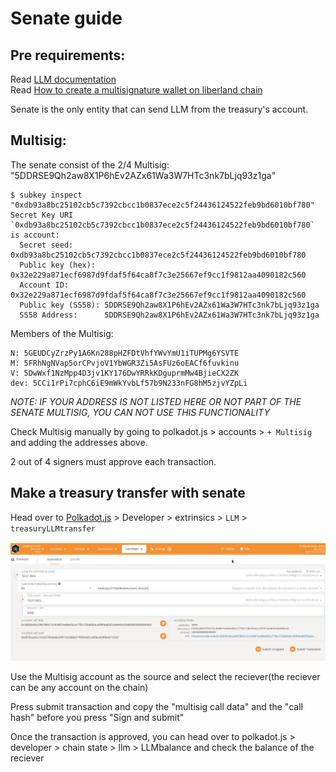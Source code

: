 # Senate guide  

## Pre requirements:  
Read [LLM documentation](https://github.com/liberland/liberland_substrate/blob/main/frame/llm/Readme.md)     
Read [How to create a multisignature wallet on liberland chain](https://docs.google.com/document/d/17CM3cmndbaIB5wuwd_WQc0jjPXR1qGLXnIphxRCZ8kc/edit?usp=sharing)    


Senate is the only entity that can send LLM from the treasury's account.


## Multisig:  
The senate consist of the 2/4 Multisig: "5DDRSE9Qh2aw8X1P6hEv2AZx61Wa3W7HTc3nk7bLjq93z1ga"    

```
$ subkey inspect "0xdb93a8bc25102cb5c7392cbcc1b0837ece2c5f24436124522feb9bd6010bf780"   
Secret Key URI `0xdb93a8bc25102cb5c7392cbcc1b0837ece2c5f24436124522feb9bd6010bf780` is account:
  Secret seed:       0xdb93a8bc25102cb5c7392cbcc1b0837ece2c5f24436124522feb9bd6010bf780
  Public key (hex):  0x32e229a871ecf6987d9fdaf5f64ca8f7c3e25667ef9cc1f9812aa4090182c560
  Account ID:        0x32e229a871ecf6987d9fdaf5f64ca8f7c3e25667ef9cc1f9812aa4090182c560
  Public key (SS58): 5DDRSE9Qh2aw8X1P6hEv2AZx61Wa3W7HTc3nk7bLjq93z1ga
  SS58 Address:      5DDRSE9Qh2aw8X1P6hEv2AZx61Wa3W7HTc3nk7bLjq93z1ga
```

Members of the Multisig:
```
N: 5GEUDCyZrzPy1A6Kn288pHZFDtVhfYWvYmU1iTUPMg6YSVTE
M: 5FRhNgNVap5orCPvjoV1YbWGR3Zi5AsFUz6oEACf6fuvkinu
V: 5DwWxf1NzMpp4D3jv1KY176DwYRRkKDguprmMw4BjieCX2ZK
dev: 5CCi1rPi7cphC6iE9mWkYvbLf57b9N233nFG8hM5zjvYZpLi
```

*NOTE: IF YOUR ADDRESS IS NOT LISTED HERE OR NOT PART OF THE SENATE MULTISIG, YOU CAN NOT USE THIS FUNCTIONALITY*

Check Multisig manually by going to polkadot.js > accounts > `+ Multisig` and adding the addresses above.  

2 out of 4 signers must approve each transaction.  


## Make a treasury transfer with senate   
Head over to [Polkadot.js](https://polkadot.js.org/apps/?rpc=wss%3A%2F%2Fl2.laissez-faire.trade#/explorer) > Developer > extrinsics > `LLM` > `treasuryLLMtransfer`

![treasury_trans_llm.png](treasury_trans_llm.png)    

Use the Multisig account as the source and select the reciever(the reciever can be any account on the chain)

Press submit transaction and copy the "multisig call data" and the "call hash" before you press "Sign and submit"


 
Once the transaction is approved, you can head over to polkadot.js > developer > chain state > llm > LLMbalance and check the balance of the reciever

